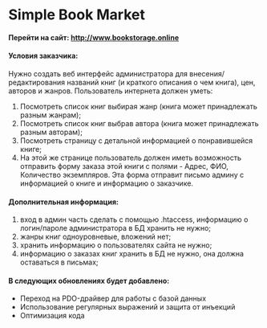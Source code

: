 # Simple Book Market

#### Перейти на сайт: <http://www.bookstorage.online>

#### Условия заказчика:

Нужно создать веб интерфейс администратора для внесения/редактирования названий книг (и
краткого описания о чем книга), цен, авторов и жанров.
Пользователь интернета должен уметь:
1. Посмотреть список книг выбирая жанр (книга может принадлежать разным жанрам);
2. Посмотреть список книг выбрав автора (книга может принадлежать разным авторам);
3. Посмотреть страницу с детальной информацией о понравившейся книге;
4. На этой же странице пользователь должен иметь возможность
отправить форму заказа этой книги с полями - Адрес, ФИО, Количество экземпляров.
Эта форма отправит письмо админу с информацией о книге и информацию о
заказчике.

#### Дополнительная информация:

1. вход в админ часть сделать с помощью .htaccess, информацию о логин/пароле
администратора в БД хранить не нужно;
2. жанры книг одноуровневые, вложений нет;
3. хранить информацию о пользователях сайта не нужно;
4. информацию о заказах книг хранить в БД не нужно, она должна оставаться в письмах;

#### В следующих обновлениях будет добавлено:

* Переход на PDO-драйвер для работы с базой данных
* Использование регулярных выражений и защита от инъекций
* Оптимизация кода
